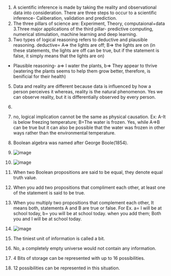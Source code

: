 1. A scientific inference is made by taking the reality and observational data into consideration. There are three steps to occur to a scientific inference- Caliberation, validation and prediction.  
2. The three pillars of science are: Experiment, Theory, computaional+data  
3.Three major applications of the third pillar- predictive computing, numerical stimulation, machine learning and deep learning.
4. Two types of logical reasoning refers to deductive and plausible reasoning. deductive= A=> the lights are off; B=> the lights are on (in these statements, the lights are off can be true, but if the statement is false, it simply means that the lights are on)
  - Plausible reasoning- a=> I water the plants, b=> They appear to thrive (watering the plants seems to help them grow better, therefore, is benificial for their health)
5. Data and reality are different because data is influenced by how a person perceives it whereas, reality is the natural phenomenon. Yes we can observe reality, but it is differentially observed by every person.
6. 
7. no, logical implication cannot be the same as physical causation. Ex: A-It is below freezing temperature; B=The water is frozen. Yes, while A=>B can be true but it can also be possible that the water was frozen in other ways rather than the environmental temperature.  
8. Boolean algebra was named after George Boole(1854).  
9. ![image](https://github.com/user-attachments/assets/d7c778fa-a123-4b97-b149-f60fbda74f4e)

10. ![image](https://github.com/user-attachments/assets/d9a123a7-abb7-41d5-a7b1-d712cbdf17f4)

11. When two Boolean propositions are said to be equal, they denote equal truth value.
12. When you add two propositions that compliment each other, at least one of the statement is said to be true. 
13. When you multiply two propositions that complement each other, It means both, statements A and B are true or false. For Ex. a= I will be at school today, b= you will be at school today. when you add them; Both you and I will be at school today.
14. ![image](https://github.com/user-attachments/assets/cf866492-de71-4661-a5bb-1f1e311a8461)
15. The tiniest unit of information is called a bit.
16. No, a completely empty universe would not contain any information.
17.  4 Bits of storage can be represented with up to 16 possibilities.
18.  12 possibilities can be represented in this situation. 

    
